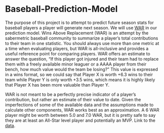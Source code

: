 # Baseball-Prediction-Model
The purpose of this project is to attempt to predict future season stats for baseball players a player will generate next season. We will use [WAR](https://library.fangraphs.com/misc/war/) in our prediction model. Wins Above Replacement (WAR) is an attempt by the sabermetric baseball community to summarize a player’s total contributions to their team in one statistic. You should always use more than one metric at a time when evaluating players, but WAR is all-inclusive and provides a useful reference point for comparing players. WAR offers an estimate to answer the question, “If this player got injured and their team had to replace them with a freely available minor leaguer or a AAAA player from their bench, how much value would the team be losing?” This value is expressed in a wins format, so we could say that Player X is worth +6.3 wins to their team while Player Y is only worth +3.5 wins, which means it is highly likely that Player X has been more valuable than Player Y.

WAR is not meant to be a perfectly precise indicator of a player’s contribution, but rather an estimate of their value to date. Given the imperfections of some of the available data and the assumptions made to calculate other components, WAR works best as an approximation. A 6 WAR player might be worth between 5.0 and 7.0 WAR, but it is pretty safe to say they are at least an All-Star level player and potentially an MVP.
Link to the [data](https://www.fangraphs.com/players/shohei-ohtani/19755/stats?position=DH).

